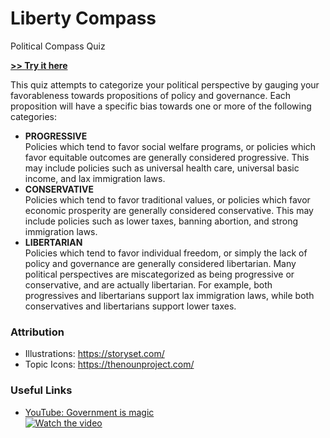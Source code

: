 # Liberty Compass
Political Compass Quiz

**[>> Try it here](https://fyrware.github.io/liberty_compass/)**

This quiz attempts to categorize your political perspective by gauging your favorableness towards propositions of policy and governance. Each proposition will have a specific bias towards one or more of the following categories:

- **PROGRESSIVE**<br/>
  Policies which tend to favor social welfare programs, or policies which favor equitable outcomes are generally considered progressive. This may include policies such as universal health care, universal basic income, and lax immigration laws.
- **CONSERVATIVE**<br/>
  Policies which tend to favor traditional values, or policies which favor economic prosperity are generally considered conservative. This may include policies such as lower taxes, banning abortion, and strong immigration laws.
- **LIBERTARIAN**<br/>
  Policies which tend to favor individual freedom, or simply the lack of policy and governance are generally considered libertarian. Many political perspectives are miscategorized as being progressive or conservative, and are actually libertarian. For example, both progressives and libertarians support lax immigration laws, while both conservatives and libertarians support lower taxes.

### Attribution
- Illustrations: https://storyset.com/
- Topic Icons: https://thenounproject.com/

### Useful Links
- [YouTube: Government is magic](ABB-lScOoSk)<br/>
  [![Watch the video](https://img.youtube.com/vi/ABB-lScOoSk/default.jpg)](https://youtu.be/ABB-lScOoSk)
